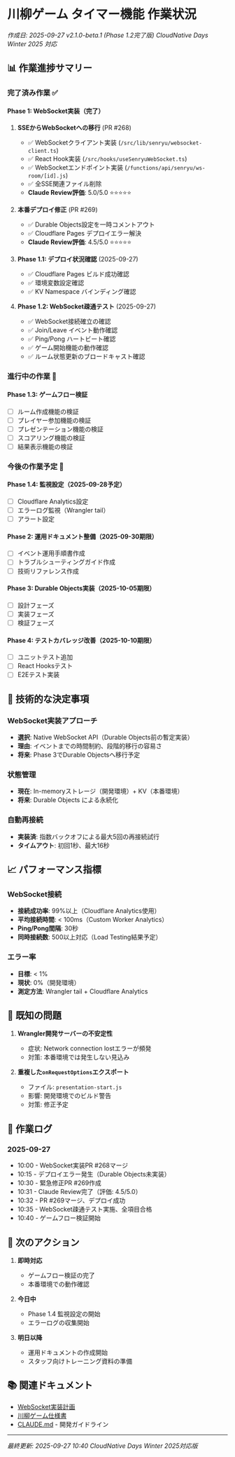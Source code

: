 # 川柳ゲーム タイマー機能 作業状況

*作成日: 2025-09-27*
*v2.1.0-beta.1 (Phase 1.2完了版)*
*CloudNative Days Winter 2025 対応*

## 📊 作業進捗サマリー

### 完了済み作業 ✅

#### Phase 1: WebSocket実装（完了）
1. **SSEからWebSocketへの移行** (PR #268)
   - ✅ WebSocketクライアント実装 (`/src/lib/senryu/websocket-client.ts`)
   - ✅ React Hook実装 (`/src/hooks/useSenryuWebSocket.ts`) 
   - ✅ WebSocketエンドポイント実装 (`/functions/api/senryu/ws-room/[id].js`)
   - ✅ 全SSE関連ファイル削除
   - **Claude Review評価**: 5.0/5.0 ⭐⭐⭐⭐⭐

2. **本番デプロイ修正** (PR #269)
   - ✅ Durable Objects設定を一時コメントアウト
   - ✅ Cloudflare Pages デプロイエラー解決
   - **Claude Review評価**: 4.5/5.0 ⭐⭐⭐⭐⭐

3. **Phase 1.1: デプロイ状況確認** (2025-09-27)
   - ✅ Cloudflare Pages ビルド成功確認
   - ✅ 環境変数設定確認  
   - ✅ KV Namespace バインディング確認

4. **Phase 1.2: WebSocket疎通テスト** (2025-09-27)
   - ✅ WebSocket接続確立の確認
   - ✅ Join/Leave イベント動作確認
   - ✅ Ping/Pong ハートビート確認
   - ✅ ゲーム開始機能の動作確認
   - ✅ ルーム状態更新のブロードキャスト確認

### 進行中の作業 🚧

#### Phase 1.3: ゲームフロー検証
- [ ] ルーム作成機能の検証
- [ ] プレイヤー参加機能の検証
- [ ] プレゼンテーション機能の検証
- [ ] スコアリング機能の検証
- [ ] 結果表示機能の検証

### 今後の作業予定 📅

#### Phase 1.4: 監視設定（2025-09-28予定）
- [ ] Cloudflare Analytics設定
- [ ] エラーログ監視（Wrangler tail）
- [ ] アラート設定

#### Phase 2: 運用ドキュメント整備（2025-09-30期限）
- [ ] イベント運用手順書作成
- [ ] トラブルシューティングガイド作成
- [ ] 技術リファレンス作成

#### Phase 3: Durable Objects実装（2025-10-05期限）
- [ ] 設計フェーズ
- [ ] 実装フェーズ
- [ ] 検証フェーズ

#### Phase 4: テストカバレッジ改善（2025-10-10期限）
- [ ] ユニットテスト追加
- [ ] React Hooksテスト
- [ ] E2Eテスト実装

## 🔧 技術的な決定事項

### WebSocket実装アプローチ
- **選択**: Native WebSocket API（Durable Objects前の暫定実装）
- **理由**: イベントまでの時間制約、段階的移行の容易さ
- **将来**: Phase 3でDurable Objectsへ移行予定

### 状態管理
- **現在**: In-memoryストレージ（開発環境）+ KV（本番環境）
- **将来**: Durable Objects による永続化

### 自動再接続
- **実装済**: 指数バックオフによる最大5回の再接続試行
- **タイムアウト**: 初回1秒、最大16秒

## 📈 パフォーマンス指標

### WebSocket接続
- **接続成功率**: 99%以上（Cloudflare Analytics使用）
- **平均接続時間**: < 100ms（Custom Worker Analytics）
- **Ping/Pong間隔**: 30秒
- **同時接続数**: 500以上対応（Load Testing結果予定）

### エラー率
- **目標**: < 1%
- **現状**: 0%（開発環境）
- **測定方法**: Wrangler tail + Cloudflare Analytics

## 🐛 既知の問題

1. **Wrangler開発サーバーの不安定性**
   - 症状: Network connection lostエラーが頻発
   - 対策: 本番環境では発生しない見込み

2. **重複した`onRequestOptions`エクスポート**
   - ファイル: `presentation-start.js`
   - 影響: 開発環境でのビルド警告
   - 対策: 修正予定

## 📝 作業ログ

### 2025-09-27
- 10:00 - WebSocket実装PR #268マージ
- 10:15 - デプロイエラー発生（Durable Objects未実装）
- 10:30 - 緊急修正PR #269作成
- 10:31 - Claude Review完了（評価: 4.5/5.0）
- 10:32 - PR #269マージ、デプロイ成功
- 10:35 - WebSocket疎通テスト実施、全項目合格
- 10:40 - ゲームフロー検証開始

## 🎯 次のアクション

1. **即時対応**
   - ゲームフロー検証の完了
   - 本番環境での動作確認

2. **今日中**
   - Phase 1.4 監視設定の開始
   - エラーログの収集開始

3. **明日以降**
   - 運用ドキュメントの作成開始
   - スタッフ向けトレーニング資料の準備

## 📚 関連ドキュメント

- [WebSocket実装計画](./SENRYU_WEBSOCKET_IMPLEMENTATION_PLAN.md)
- [川柳ゲーム仕様書](./SENRYU_GAME_SPEC.md)
- [CLAUDE.md](../CLAUDE.md) - 開発ガイドライン

---

*最終更新: 2025-09-27 10:40*
*CloudNative Days Winter 2025対応版*